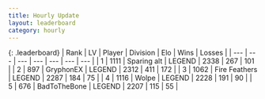 ```yaml
---
title: Hourly Update
layout: leaderboard
category: hourly
---
```


{: .leaderboard}
| Rank | LV | Player | Division | Elo | Wins | Losses |
| --- | --- | --- | --- | --- | --- | --- |
| <span data-change="0">1</span> | 1111 | <span title="ID: 203132">Sparing alt</span> | LEGEND | <span data-change="0">2338</span> | <span data-change="0">267</span> | <span data-change="0">101</span> |
| <span data-change="0">2</span> | 897 | <span title="ID: 315148">GryphonEX</span> | LEGEND | <span data-change="0">2312</span> | <span data-change="0">411</span> | <span data-change="0">172</span> |
| <span data-change="0">3</span> | 1062 | <span title="ID: 357425">Fire Feathers</span> | LEGEND | <span data-change="-11">2287</span> | <span data-change="1">184</span> | <span data-change="1">75</span> |
| <span data-change="0">4</span> | 1116 | <span title="ID: 204953">Wolpe</span> | LEGEND | <span data-change="0">2228</span> | <span data-change="0">191</span> | <span data-change="0">90</span> |
| <span data-change="0">5</span> | 676 | <span title="ID: 391169">BadToTheBone</span> | LEGEND | <span data-change="0">2207</span> | <span data-change="0">115</span> | <span data-change="0">55</span> |